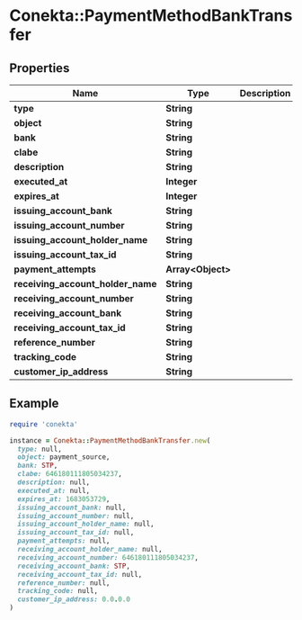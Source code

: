 # Conekta::PaymentMethodBankTransfer

## Properties

| Name | Type | Description | Notes |
| ---- | ---- | ----------- | ----- |
| **type** | **String** |  | [optional] |
| **object** | **String** |  |  |
| **bank** | **String** |  | [optional] |
| **clabe** | **String** |  | [optional] |
| **description** | **String** |  | [optional] |
| **executed_at** | **Integer** |  | [optional] |
| **expires_at** | **Integer** |  | [optional] |
| **issuing_account_bank** | **String** |  | [optional] |
| **issuing_account_number** | **String** |  | [optional] |
| **issuing_account_holder_name** | **String** |  | [optional] |
| **issuing_account_tax_id** | **String** |  | [optional] |
| **payment_attempts** | **Array&lt;Object&gt;** |  | [optional] |
| **receiving_account_holder_name** | **String** |  | [optional] |
| **receiving_account_number** | **String** |  | [optional] |
| **receiving_account_bank** | **String** |  | [optional] |
| **receiving_account_tax_id** | **String** |  | [optional] |
| **reference_number** | **String** |  | [optional] |
| **tracking_code** | **String** |  | [optional] |
| **customer_ip_address** | **String** |  | [optional] |

## Example

```ruby
require 'conekta'

instance = Conekta::PaymentMethodBankTransfer.new(
  type: null,
  object: payment_source,
  bank: STP,
  clabe: 646180111805034237,
  description: null,
  executed_at: null,
  expires_at: 1683053729,
  issuing_account_bank: null,
  issuing_account_number: null,
  issuing_account_holder_name: null,
  issuing_account_tax_id: null,
  payment_attempts: null,
  receiving_account_holder_name: null,
  receiving_account_number: 646180111805034237,
  receiving_account_bank: STP,
  receiving_account_tax_id: null,
  reference_number: null,
  tracking_code: null,
  customer_ip_address: 0.0.0.0
)
```

